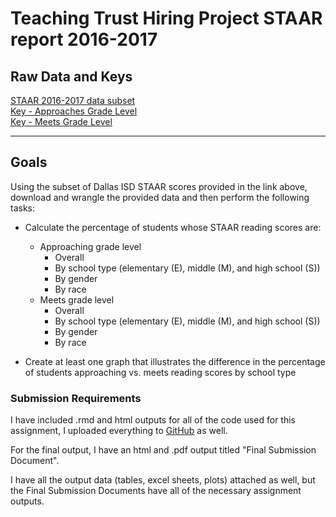 # Teaching Trust Hiring Project STAAR report 2016-2017

## Raw Data and Keys
[STAAR 2016-2017 data subset](https://docs.google.com/spreadsheets/d/1ZDtcdSLkIdSaLqY6l4siR7ZMIIf-l8fHsBQ25OcLgqc/edit?usp=sharing)  
[Key - Approaches Grade Level](https://rptsvr1.tea.texas.gov/perfreport/tapr/2017/download/campstaar2a.html)  
[Key - Meets Grade Level](https://rptsvr1.tea.texas.gov/perfreport/tapr/2017/download/campstaar2b.html)

***

## Goals

Using the subset of Dallas ISD STAAR scores provided in the link above, download and wrangle the provided data and then perform the following tasks:
* Calculate the percentage of students whose STAAR reading scores are:
  * Approaching grade level 
    * Overall
    * By school type (elementary (E), middle (M), and high school (S))
    * By gender
    * By race
  * Meets grade level 
    * Overall
    * By school type (elementary (E), middle (M), and high school (S))
    * By gender
    * By race

* Create at least one graph that illustrates the difference in the percentage of students approaching vs. meets reading scores by school type

### Submission Requirements

I have included .rmd and html outputs for all of the code used for this assignment, I uploaded everything to [GitHub](https://github.com/jthomasmock/teaching_trust) as well.  

For the final output, I have an html and .pdf output titled "Final Submission Document".  

I have all the output data (tables, excel sheets, plots) attached as well, but the Final Submission Documents have all of the necessary assignment outputs.
